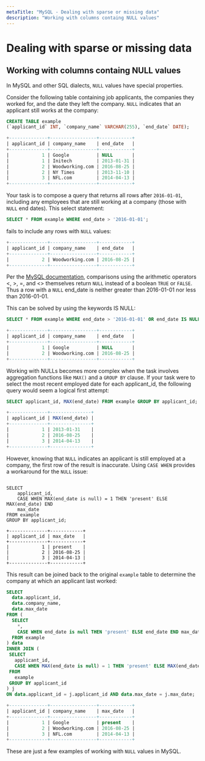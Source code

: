 ```yaml
---
metaTitle: "MySQL - Dealing with sparse or missing data"
description: "Working with columns containg NULL values"
---
```


# Dealing with sparse or missing data



## Working with columns containg NULL values


In MySQL and other SQL dialects, `NULL` values have special properties.

Consider the following table containing job applicants, the companies they worked for, and the date they left the company. `NULL` indicates that an applicant still works at the company:

```sql
CREATE TABLE example
(`applicant_id` INT, `company_name` VARCHAR(255), `end_date` DATE);

+--------------+-----------------+------------+
| applicant_id | company_name    | end_date   |
+--------------+-----------------+------------+
|            1 | Google          | NULL       |
|            1 | Initech         | 2013-01-31 |
|            2 | Woodworking.com | 2016-08-25 |
|            2 | NY Times        | 2013-11-10 |
|            3 | NFL.com         | 2014-04-13 |
+--------------+-----------------+------------+

```

Your task is to compose a query that returns all rows after `2016-01-01`, including any employees that are still working at a company (those with `NULL` end dates). This select statement:

```sql
SELECT * FROM example WHERE end_date > '2016-01-01';

```

fails to include any rows with `NULL` values:

```sql
+--------------+-----------------+------------+
| applicant_id | company_name    | end_date   |
+--------------+-----------------+------------+
|            2 | Woodworking.com | 2016-08-25 |
+--------------+-----------------+------------+

```

Per the [MySQL documentation](http://dev.mysql.com/doc/refman/5.7/en/working-with-null.html), comparisons using the arithmetic operators <, >, =, and <> themselves return `NULL` instead of a boolean `TRUE` or `FALSE`. Thus a row with a `NULL` end_date is neither greater than 2016-01-01 nor less than 2016-01-01.

This can be solved by using the keywords IS NULL:

```sql
SELECT * FROM example WHERE end_date > '2016-01-01' OR end_date IS NULL;

+--------------+-----------------+------------+
| applicant_id | company_name    | end_date   |
+--------------+-----------------+------------+
|            1 | Google          | NULL       |
|            2 | Woodworking.com | 2016-08-25 |
+--------------+-----------------+------------+

```

Working with NULLs becomes more complex when the task involves aggregation functions like `MAX()` and a `GROUP BY` clause. If your task were to select the most recent employed date for each applicant_id, the following query would seem a logical first attempt:

```sql
SELECT applicant_id, MAX(end_date) FROM example GROUP BY applicant_id;

+--------------+---------------+
| applicant_id | MAX(end_date) |
+--------------+---------------+
|            1 | 2013-01-31    |
|            2 | 2016-08-25    |
|            3 | 2014-04-13    |
+--------------+---------------+

```

However, knowing that `NULL` indicates an applicant is still employed at a company, the first row of the result is inaccurate. Using `CASE WHEN` provides a workaround for the `NULL` issue:

```

SELECT
    applicant_id,
    CASE WHEN MAX(end_date is null) = 1 THEN 'present' ELSE MAX(end_date) END
    max_date
FROM example
GROUP BY applicant_id;

+--------------+------------+
| applicant_id | max_date   |
+--------------+------------+
|            1 | present    |
|            2 | 2016-08-25 |
|            3 | 2014-04-13 |
+--------------+------------+

```

This result can be joined back to the original `example` table to determine the company at which an applicant last worked:

```sql
SELECT 
  data.applicant_id,
  data.company_name,
  data.max_date
FROM (
  SELECT 
    *,
    CASE WHEN end_date is null THEN 'present' ELSE end_date END max_date
  FROM example
) data
INNER JOIN (
 SELECT
   applicant_id,
   CASE WHEN MAX(end_date is null) = 1 THEN 'present' ELSE MAX(end_date) END max_date
 FROM
   example
 GROUP BY applicant_id
) j
ON data.applicant_id = j.applicant_id AND data.max_date = j.max_date;

+--------------+-----------------+------------+
| applicant_id | company_name    | max_date   |
+--------------+-----------------+------------+
|            1 | Google          | present    |
|            2 | Woodworking.com | 2016-08-25 |
|            3 | NFL.com         | 2014-04-13 |
+--------------+-----------------+------------+

```

These are just a few examples of working with `NULL` values in MySQL.

